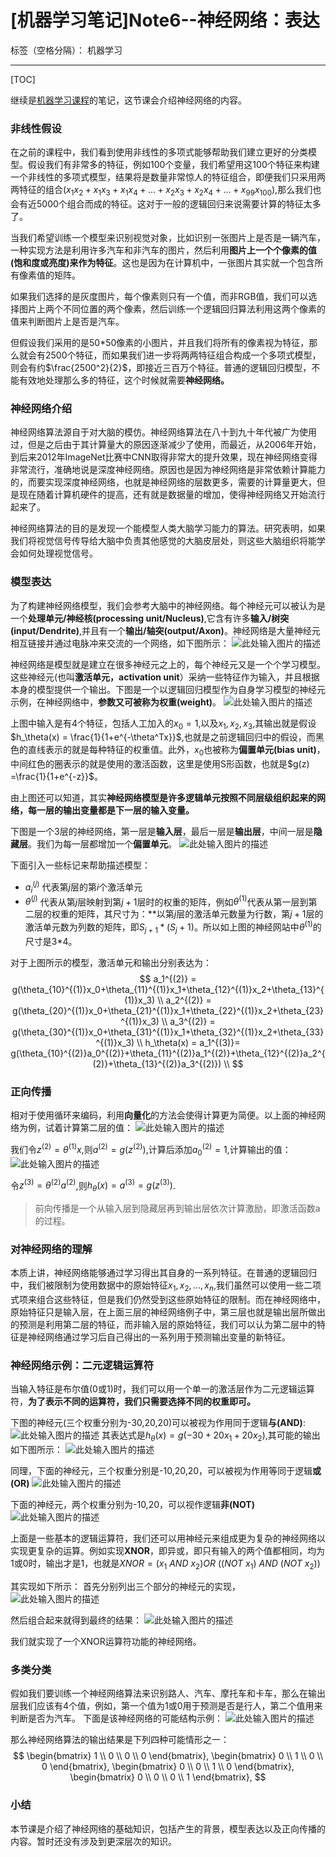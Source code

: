 ﻿# [机器学习笔记]Note6--神经网络：表达

标签（空格分隔）： 机器学习

---
[TOC]

继续是[机器学习课程](https://www.coursera.org/learn/machine-learning)的笔记，这节课会介绍神经网络的内容。

### 非线性假设
  在之前的课程中，我们看到使用非线性的多项式能够帮助我们建立更好的分类模型。假设我们有非常多的特征，例如100个变量，我们希望用这100个特征来构建一个非线性的多项式模型，结果将是数量非常惊人的特征组合，即便我们只采用两两特征的组合($x_1x_2+x_1x_3+x_1x_4+\ldots+x_2x_3+x_2x_4+\ldots+x_99x_100$),那么我们也会有近5000个组合而成的特征。这对于一般的逻辑回归来说需要计算的特征太多了。
  
  当我们希望训练一个模型来识别视觉对象，比如识别一张图片上是否是一辆汽车，一种实现方法是利用许多汽车和非汽车的图片，然后利用**图片上一个个像素的值(饱和度或亮度)来作为特征**。这也是因为在计算机中，一张图片其实就一个包含所有像素值的矩阵。
  
  如果我们选择的是灰度图片，每个像素则只有一个值，而非RGB值，我们可以选择图片上两个不同位置的两个像素，然后训练一个逻辑回归算法利用这两个像素的值来判断图片上是否是汽车。
  
  但假设我们采用的是50*50像素的小图片，并且我们将所有的像素视为特征，那么就会有2500个特征，而如果我们进一步将两两特征组合构成一个多项式模型，则会有约$\frac{2500^2}{2}$，即接近三百万个特征。普通的逻辑回归模型，不能有效地处理那么多的特征，这个时候就需要**神经网络。**
  
### 神经网络介绍
  神经网络算法源自于对大脑的模仿。神经网络算法在八十到九十年代被广为使用过，但是之后由于其计算量大的原因逐渐减少了使用，而最近，从2006年开始，到后来2012年ImageNet比赛中CNN取得非常大的提升效果，现在神经网络变得非常流行，准确地说是深度神经网络。原因也是因为神经网络是非常依赖计算能力的，而要实现深度神经网络，也就是神经网络的层数更多，需要的计算量更大，但是现在随着计算机硬件的提高，还有就是数据量的增加，使得神经网络又开始流行起来了。
  
  神经网络算法的目的是发现一个能模型人类大脑学习能力的算法。研究表明，如果我们将视觉信号传导给大脑中负责其他感觉的大脑皮层处，则这些大脑组织将能学会如何处理视觉信号。

### 模型表达
  为了构建神经网络模型，我们会参考大脑中的神经网络。每个神经元可以被认为是一个**处理单元/神经核(processing unit/Nucleus)**,它含有许多**输入/树突(input/Dendrite)**,并且有一个**输出/轴突(output/Axon)**。神经网络是大量神经元相互链接并通过电脉冲来交流的一个网络，如下图所示：
  ![此处输入图片的描述][1]
  
  神经网络是模型就是建立在很多神经元之上的，每个神经元又是一个个学习模型。这些神经元(也叫**激活单元，activation unit**）采纳一些特征作为输入，并且根据本身的模型提供一个输出。下图是一个以逻辑回归模型作为自身学习模型的神经元示例，在神经网络中，**参数又可被称为权重(weight)**。
  ![此处输入图片的描述][2]

上图中输入是有4个特征，包括人工加入的$x_0=1$,以及$x_1,x_2,x_3$,其输出就是假设$h_\theta(x) = \frac{1}{1+e^{-\theta^Tx}}$,也就是之前逻辑回归中的假设，而黑色的直线表示的就是每种特征的权重值。此外，$x_0$也被称为**偏置单元(bias  unit)**，中间红色的圈表示的就是使用的激活函数，这里是使用S形函数，也就是$g(z) =\frac{1}{1+e^{-z}}$。

由上图还可以知道，其实**神经网络模型是许多逻辑单元按照不同层级组织起来的网络，每一层的输出变量都是下一层的输入变量。**

下图是一个3层的神经网络，第一层是**输入层**，最后一层是**输出层**，中间一层是**隐藏层**。我们为每一层都增加一个**偏置单元**。
![此处输入图片的描述][3]

下面引入一些标记来帮助描述模型：

* $a_i^{(j)}$ 代表第$j$层的第$i$个激活单元
* $\theta^{(j)}$ 代表从第$j$层映射到第$j+1$层时的权重的矩阵，例如$\theta^{(1)}$代表从第一层到第二层的权重的矩阵，其尺寸为：**以第$j$层的激活单元数量为行数，第$j+1$层的激活单元数为列数的矩阵，即$S_{j+1}*(S_j+1)$。所以如上图的神经网站中$\theta^{(1)}$的尺寸是3*4。

对于上图所示的模型，激活单元和输出分别表达为：
$$
a_1^{(2)} = g(\theta_{10}^{(1)}x_0+\theta_{11}^{(1)}x_1+\theta_{12}^{(1)}x_2+\theta_{13}^{(1)}x_3) \\
a_2^{(2)} = g(\theta_{20}^{(1)}x_0+\theta_{21}^{(1)}x_1+\theta_{22}^{(1)}x_2+\theta_{23}^{(1)}x_3) \\
a_3^{(2)} = g(\theta_{30}^{(1)}x_0+\theta_{31}^{(1)}x_1+\theta_{32}^{(1)}x_2+\theta_{33}^{(1)}x_3) \\
h_\theta(x) = a_1^{(3)}= g(\theta_{10}^{(2)}a_0^{(2)}+\theta_{11}^{(2)}a_1^{(2)}+\theta_{12}^{(2)}a_2^{(2)}+\theta_{13}^{(2)}a_3^{(2)}) \\
$$

### 正向传播
  相对于使用循环来编码，利用**向量化**的方法会使得计算更为简便。以上面的神经网络为例，试着计算第二层的值：
  ![此处输入图片的描述][4]

我们令$z^{(2)} = \theta^{(1)}x$,则$a^{(2)} = g(z^{(2)})$,计算后添加$a_0^{(2)}=1$,计算输出的值：
![此处输入图片的描述][5]

令$z^{(3)} = \theta^{(2)}a^{(2)}$,则$h_\theta(x)=a^{(3)} = g(z^{(3)})$.

> 前向传播是一个从输入层到隐藏层再到输出层依次计算激励，即激活函数a的过程。

### 对神经网络的理解
  本质上讲，神经网络能够通过学习得出其自身的一系列特征。在普通的逻辑回归中，我们被限制为使用数据中的原始特征$x_1,x_2,\ldots,x_n$,我们虽然可以使用一些二项式项来组合这些特征，但是我们仍然受到这些原始特征的限制。而在神经网络中，原始特征只是输入层，在上面三层的神经网络例子中，第三层也就是输出层所做出的预测是利用第二层的特征，而非输入层的原始特征，我们可以认为第二层中的特征是神经网络通过学习后自己得出的一系列用于预测输出变量的新特征。
  
### 神经网络示例：二元逻辑运算符
  当输入特征是布尔值(0或1)时，我们可以用一个单一的激活层作为二元逻辑运算符，**为了表示不同的运算符，我们只需要选择不同的权重即可。**
  
  下图的神经元(三个权重分别为-30,20,20)可以被视为作用同于逻辑**与(AND)**:
  ![此处输入图片的描述][6]
  其表达式是$h_\theta(x)=g(-30+20x_1+20x_2)$,其可能的输出如下图所示：
  ![此处输入图片的描述][7]
  
  同理，下面的神经元，三个权重分别是-10,20,20，可以被视为作用等同于逻辑**或(OR)**
  ![此处输入图片的描述][8]

  下面的神经元，两个权重分别为-10,20，可以视作逻辑**非(NOT)**
  ![此处输入图片的描述][9]
  
  上面是一些基本的逻辑运算符，我们还可以用神经元来组成更为复杂的神经网络以实现更复杂的运算。例如实现**XNOR**，即异或，即只有输入的两个值都相同，均为1或0时，输出才是1，也就是$XNOR=(x_1\ AND\ x_2)OR\ ((NOT\ x_1)\ AND\ (NOT\ x_2))$
  
其实现如下所示：
首先分别列出三个部分的神经元的实现，
![此处输入图片的描述][10]

然后组合起来就得到最终的结果：
![此处输入图片的描述][11]

我们就实现了一个XNOR运算符功能的神经网络。

### 多类分类
  假如我们要训练一个神经网络算法来识别路人、汽车、摩托车和卡车，那么在输出层我们应该有4个值，例如，第一个值为1或0用于预测是否是行人，第二个值用来判断是否为汽车。
  下面是该神经网络的可能结构示例：
  ![此处输入图片的描述][12]
  
  那么神经网络算法的输出结果是下列四种可能情形之一：
$$
\begin{bmatrix} 1 \\ 0 \\ 0 \\ 0 \end{bmatrix}, \begin{bmatrix} 0 \\ 1 \\ 0 \\ 0 \end{bmatrix}, \begin{bmatrix} 0 \\ 0 \\ 1 \\ 0 \end{bmatrix}, \begin{bmatrix} 0 \\ 0 \\ 0 \\ 1 \end{bmatrix},
$$

### 小结
  本节课是介绍了神经网络的基础知识，包括产生的背景，模型表达以及正向传播的内容。暂时还没有涉及到更深层次的知识。



  [1]: http://img.blog.csdn.net/20160618184818760
  [2]: http://img.blog.csdn.net/20160618184846167
  [3]: http://img.blog.csdn.net/20160618191115979
  [4]: http://img.blog.csdn.net/20160618193608173
  [5]: http://img.blog.csdn.net/20160618193617845
  [6]: http://img.blog.csdn.net/20160618195541321
  [7]: http://img.blog.csdn.net/20160618195801528
  [8]: http://img.blog.csdn.net/20160618195813635
  [9]: http://img.blog.csdn.net/20160618195822103
  [10]: http://img.blog.csdn.net/20160618200935153
  [11]: http://img.blog.csdn.net/20160618201232876
  [12]: http://img.blog.csdn.net/20160618202439174